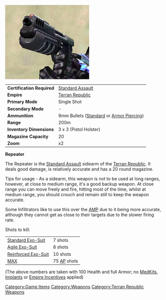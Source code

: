 ![](images/Repeater.jpg "Repeater.jpg")

|                            |                                                                                               |
| -------------------------- | --------------------------------------------------------------------------------------------- |
| **Certification Required** | [Standard Assault](Standard_Assault "wikilink")                                               |
| **Empire**                 | [Terran Republic](Terran_Republic "wikilink")                                                 |
| **Primary Mode**           | Single Shot                                                                                   |
| **Secondary Mode**         | \-                                                                                            |
| **Ammunition**             | 9mm Bullets ([Standard](9mm_Bullet "wikilink") or [Armor Piercing](AP_9mm_Bullet "wikilink")) |
| **Range**                  | 200m                                                                                          |
| **Inventory Dimensions**   | 3 x 3 (Pistol Holster)                                                                        |
| **Magazine Capacity**      | 20                                                                                            |
| **Zoom**                   | x2                                                                                            |

**Repeater**

The Repeater is the [Standard Assault](Standard_Assault "wikilink")
sidearm of the [Terran Republic](Terran_Republic "wikilink"). It deals
good damage, is relatively accurate and has a 20 round magazine.

Tips for usage - As a sidearm, this weapon is not to be used at long
ranges, however, at close to medium range, it's a good backup weapon. At
close range you can move freely and fire, hitting most of the time,
whilst at medium range, you should crouch and remain still to keep the
weapon accurate.

Some Infiltrators like to use this over the
[AMP](Automatic_Machine_Pistol "wikilink") due to it being more
accurate, although they cannot get as close to their targets due to the
slower firing rate.

Shots to kill:

|                                                       |                                          |
| ----------------------------------------------------- | ---------------------------------------- |
| [Standard Exo-Suit](Standard_Exo-Suit "wikilink")     | 7 shots                                  |
| [Agile Exo-Suit](Agile_Exo-Suit "wikilink")           | 8 shots                                  |
| [Reinforced Exo-Suit](Reinforced_Exo-Suit "wikilink") | 10 shots                                 |
| [MAX](MAX "wikilink")                                 | 75 [AP](Armor_Piercing "wikilink") shots |

(The above numbers are taken with 100 Health and full Armor; no
[MedKits](MedKit "wikilink"), [Implants](Implants "wikilink") or [Empire
Incentives](Empire_Incentives "wikilink") applied)

[Category:Game Items](Category:Game_Items "wikilink")
[Category:Weapons](Category:Weapons "wikilink") [Category:Terran
Republic Weapons](Category:Terran_Republic_Weapons "wikilink")
